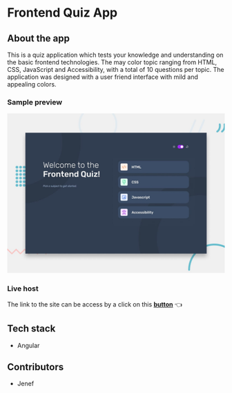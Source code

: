 # Frontend Quiz App

## About the app
This is a quiz application which tests your knowledge and understanding on the basic frontend technologies. The may color topic ranging from HTML, CSS, JavaScript and Accessibility, with a total of 10 questions per topic. The application was designed with a user friend interface with mild and appealing colors.

### Sample preview
![preview](./src/assets/preview.jpg)

### Live host
The link to the site can be access by a click on this [**button**](https://frontend-quiz-app-mainv1.vercel.app/) 👈
## Tech stack
- Angular

## Contributors
- Jenef


 
